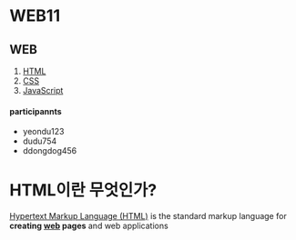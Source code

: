 # WEB11
<!DOCTYPE html>
<html lang="en" dir="ltr">
  <head>
    <meta charset="utf-8">
    <title>WEB - HTML</title>
  </head>
  <body>
    <h2>WEB</a></h2>
    <ol>
      <li><a href="1.html">HTML</a></li>
      <li><a href="2.html">CSS</a></li>
      <li><a href="3.html">JavaScript</a></li>
    </ol>
    <h4>participannts</h4>
    <ul>
      <li>yeondu123</li>
      <li>dudu754</li>
      <li>ddongdog456</li>
    </ul>
    <h1>HTML이란 무엇인가?</h1>
    <meta charset="UTF-8">
    <p><a href="https://www.w3.org/TR/html52/edits.html#the-ins-element" target="_blank" title="HTML5 specification">Hypertext Markup Language (HTML)</a> is the standard markup language for <strong>creating <U>web</U> pages</strong> and web applications</p>
  </body>
</html>
